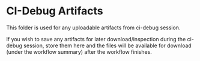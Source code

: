 # CI-Debug Artifacts

This folder is used for any uploadable artifacts from ci-debug session.

If you wish to save any artifacts for later download/inspection during the ci-debug session, store them here and the files will be available for download (under the workflow summary) after the workflow finishes.

